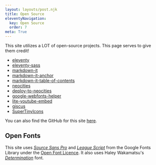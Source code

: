 ```yaml
---
layout: layouts/post.njk
title: Open Source
eleventyNavigation:
  key: Open Source
  order: 7
meta: True
---
```


This site utilizes a LOT of open-source projects. This page serves to give them credit!

- [eleventy](https://github.com/11ty/eleventy/)
- [eleventy-sass](https://github.com/kentaroi/eleventy-sass)
- [markdown-it](https://github.com/markdown-it/markdown-it)
- [markdown-it-anchor](https://github.com/valeriangalliat/markdown-it-anchor)
- [markdown-it-table-of-contents](https://github.com/cmaas/markdown-it-table-of-contents)
- [neocities](https://github.com/neocities/neocities)
- [deploy-to-neocities](https://github.com/bcomnes/deploy-to-neocities)
- [google-webfonts-helper](https://github.com/majodev/google-webfonts-helper)
- [lite-youtube-embed](https://github.com/paulirish/lite-youtube-embed)
- [giscus](https://github.com/giscus/giscus)
- [SuperTinyIcons](https://github.com/edent/SuperTinyIcons)

You can also find the GitHub for this site [here](https://github.com/PersonMeetup/personmeetup-web).

## Open Fonts

This site uses [_Source Sans Pro_](https://fonts.google.com/specimen/Source+Sans+Pro) and [_League Script_](https://fonts.google.com/specimen/League+Script) from the Google Fonts Library under the [Open Font Licence](https://scripts.sil.org/cms/scripts/page.php?site_id=nrsi&id=OFL). It also uses Haley Wakamatsu's [_Determination_](https://www.behance.net/gallery/31268855/Determination-Better-Undertale-Font) font.
